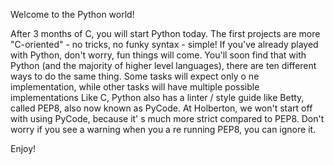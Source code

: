 Welcome to the Python world!

After 3 months of C, you will start Python today.
The first projects are more "C-oriented" - no tricks, no funky syntax - simple!
If you've already played with Python, don't worry, fun things will come.
You'll soon find that with Python (and the majority of higher level languages),
there are ten different ways to do the same thing. Some tasks will expect only o
ne implementation, while other tasks will have multiple possible implementations
Like C, Python also has a linter / style guide like Betty, called PEP8, also now
known as PyCode. At Holberton, we won't start off with using PyCode, because it'
s much more strict compared to PEP8. Don't worry if you see a warning when you a
re running PEP8, you can ignore it.

Enjoy!